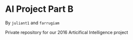 # AI Project Part B

By `juliant1` and `farrugiam`

Private repository for our 2016 Articifical Intelligence project

